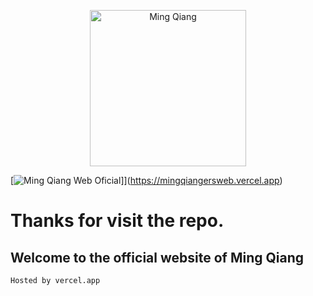 <p align="center">
  <a href="https://mingqiangersweb.vercel.app">
    <img alt="Ming Qiang" src="https://i.imgur.com/H5Dlaun.jpeg" width="250" />
  </a>
</p>

[![Ming Qiang Web Oficial]([https://cdn.discordapp.com/attachments/1215356526743523420/1236824334828437625/sitio_web_3.svg?ex=663969ec&is=6638186c&hm=fe140909ed0dc88bd8434bbea38d0b6ebbb6304eed3921235abe2fcfa75f65d4&)]](https://mingqiangersweb.vercel.app)

# Thanks for visit the repo.

## **Welcome to the official website of Ming Qiang**

```bash
Hosted by vercel.app
```
